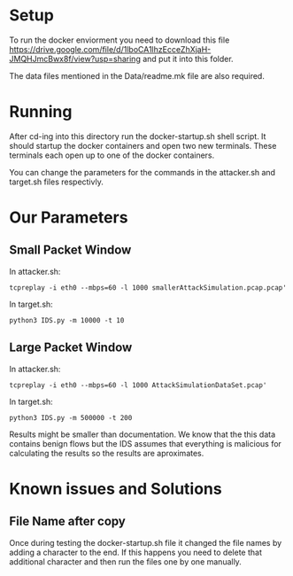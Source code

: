 
# Setup
To run the docker enviorment you need to download this file <https://drive.google.com/file/d/1lboCA1lhzEcceZhXjaH-JMQHJmcBwx8f/view?usp=sharing> and put it into this folder.

The data files mentioned in the Data/readme.mk file are also required.

# Running

After cd-ing into this directory run the docker-startup.sh shell script. It should startup the docker containers and open two new terminals. These terminals each open up to one of the docker containers.

You can change the parameters for the commands in the attacker.sh and target.sh files respectivly.

# Our Parameters

## Small Packet Window
In attacker.sh:
```
tcpreplay -i eth0 --mbps=60 -l 1000 smallerAttackSimulation.pcap.pcap'
```

In target.sh:
```
python3 IDS.py -m 10000 -t 10
```

## Large Packet Window
In attacker.sh:
```
tcpreplay -i eth0 --mbps=60 -l 1000 AttackSimulationDataSet.pcap'
```

In target.sh:
```
python3 IDS.py -m 500000 -t 200
```

Results might be smaller than documentation. We know that the this data contains benign flows but the IDS assumes that everything is malicious for calculating the results so the results are aproximates.


# Known issues and Solutions

## File Name after copy
Once during testing the docker-startup.sh file it changed the file names by adding a character to the end. 
If this happens you need to delete that additional character  and then run the files one by one manually.

